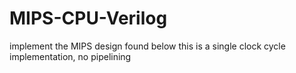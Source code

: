 # MIPS-CPU-Verilog
 implement the MIPS design found below this is a single clock cycle implementation, no pipelining

